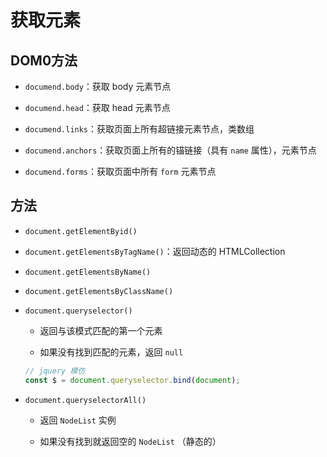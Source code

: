 # 获取元素

## DOM0方法

  - `documend.body`：获取 body 元素节点

  - `documend.head`：获取 head 元素节点

  - `documend.links`：获取页面上所有超链接元素节点，类数组

  - `documend.anchors`：获取页面上所有的锚链接（具有 `name` 属性），元素节点

  - `documend.forms`：获取页面中所有 `form` 元素节点

## 方法

  - `document.getElementByid()`

  - `document.getElementsByTagName()`：返回动态的 HTMLCollection

  - `document.getElementsByName()`

  - `document.getElementsByClassName()`

  - `document.queryselector()`

      - 返回与该模式匹配的第一个元素

      - 如果没有找到匹配的元素，返回 `null`

    ```js
    // jquery 模仿
    const $ = document.queryselector.bind(document);
    ```

  - `document.queryselectorAll()`

      - 返回 `NodeList` 实例

      - 如果没有找到就返回空的 `NodeList` （静态的）
